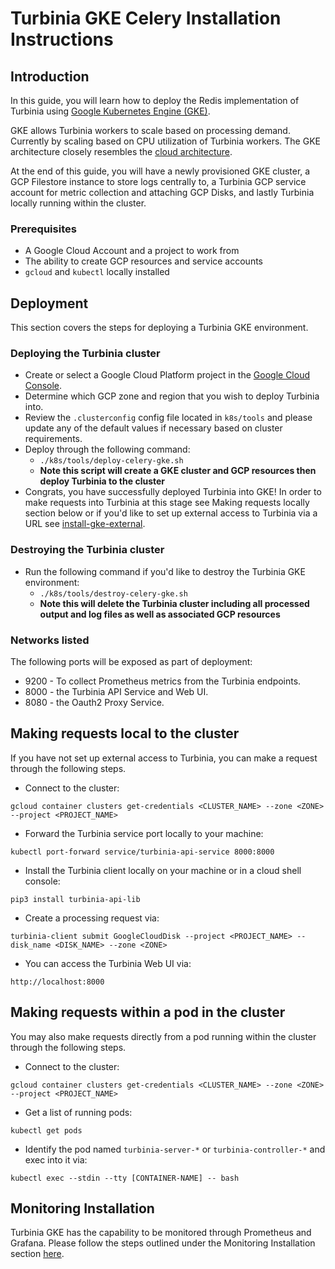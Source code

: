 # Turbinia GKE Celery Installation Instructions

## Introduction

In this guide, you will learn how to deploy the Redis implementation of Turbinia using [Google Kubernetes Engine (GKE)](https://cloud.google.com/kubernetes-engine).

GKE allows Turbinia workers to scale based on processing demand. Currently by scaling based on CPU utilization of Turbinia workers. The GKE architecture closely resembles the [cloud architecture](how-it-works.md).

At the end of this guide, you will have a newly provisioned GKE cluster, a GCP Filestore instance to store logs
centrally to, a Turbinia GCP service account for metric collection and attaching GCP Disks, and lastly Turbinia
locally running within the cluster.

### Prerequisites

- A Google Cloud Account and a project to work from
- The ability to create GCP resources and service accounts
- `gcloud` and `kubectl` locally installed

## Deployment

This section covers the steps for deploying a Turbinia GKE environment.

### Deploying the Turbinia cluster

- Create or select a Google Cloud Platform project in the
  [Google Cloud Console](https://console.cloud.google.com).
- Determine which GCP zone and region that you wish to deploy Turbinia into.
- Review the `.clusterconfig` config file located in `k8s/tools` and please update any of the default values if necessary based on cluster requirements.
- Deploy through the following command:
  - `./k8s/tools/deploy-celery-gke.sh`
  - **Note this script will create a GKE cluster and GCP resources then deploy Turbinia to the cluster**
- Congrats, you have successfully deployed Turbinia into GKE! In order to make requests into Turbinia at this stage see Making requests locally section below or if you'd like to set up external access to Turbinia via a URL see [install-gke-external](install-gke-external.md).

### Destroying the Turbinia cluster

- Run the following command if you'd like to destroy the Turbinia GKE environment:
  - `./k8s/tools/destroy-celery-gke.sh`
  - **Note this will delete the Turbinia cluster including all processed output and log files as well as associated GCP resources**

### Networks listed

The following ports will be exposed as part of deployment:

- 9200 - To collect Prometheus metrics from the Turbinia endpoints.
- 8000 - the Turbinia API Service and Web UI.
- 8080 - the Oauth2 Proxy Service.

## Making requests local to the cluster

If you have not set up external access to Turbinia, you can make a request through the following steps.

- Connect to the cluster:

```
gcloud container clusters get-credentials <CLUSTER_NAME> --zone <ZONE> --project <PROJECT_NAME>
```

- Forward the Turbinia service port locally to your machine:

```
kubectl port-forward service/turbinia-api-service 8000:8000
```

- Install the Turbinia client locally on your machine or in a cloud shell console:

```
pip3 install turbinia-api-lib
```

- Create a processing request via:

```
turbinia-client submit GoogleCloudDisk --project <PROJECT_NAME> --disk_name <DISK_NAME> --zone <ZONE>
```

- You can access the Turbinia Web UI via:

```
http://localhost:8000
```

## Making requests within a pod in the cluster

You may also make requests directly from a pod running within the cluster through
the following steps.

- Connect to the cluster:

```
gcloud container clusters get-credentials <CLUSTER_NAME> --zone <ZONE> --project <PROJECT_NAME>
```

- Get a list of running pods:

```
kubectl get pods
```

- Identify the pod named `turbinia-server-*` or `turbinia-controller-*` and exec into it via:

```
kubectl exec --stdin --tty [CONTAINER-NAME] -- bash
```

## Monitoring Installation

Turbinia GKE has the capability to be monitored through Prometheus and Grafana. Please follow the steps outlined under the Monitoring Installation section [here](install-gke-monitoring.md).
